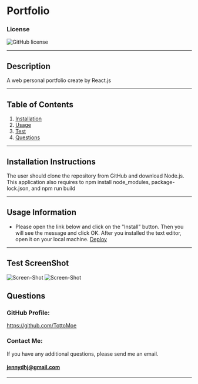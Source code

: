 # Portfolio

### License

![GitHub license](https://img.shields.io/badge/license-MIT-green.svg)

---

## Description

A web personal portfolio create by React.js

---

## Table of Contents

1. [Installation](#installation)
2. [Usage](#usage)
3. [Test](#test)
4. [Questions](#questions)

---

<a name="installation"></a>

## Installation Instructions

The user should clone the repository from GitHub and download Node.js. This application also requires to npm install node_modules, package-lock.json, and npm run build

---

<a name="usage"></a>

## Usage Information

- Please open the link below and click on the "Install" button. Then you will see the message and click OK. After you installed the text editor, open it on your local machine.
 [Deploy](https://radiant-forest-41027.herokuapp.com/)

---

<a name="test"></a>

## Test ScreenShot

![Screen-Shot](./Assets/TextEditor.png)
![Screen-Shot](./Assets/Storage.png)

<a name="questions"></a>

## Questions

### GitHub Profile:

https://github.com/TottoMoe

### Contact Me:

If you have any additional questions, please send me an email.

#### jennydhj@gmail.com

---
